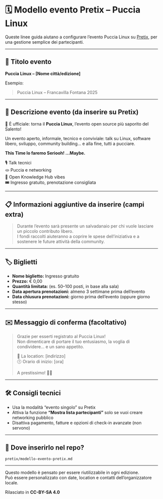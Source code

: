 # 🗓️ Modello evento Pretix – Puccia Linux

Queste linee guida aiutano a configurare l’evento Puccia Linux su [Pretix](https://pretix.eu), per una gestione semplice dei partecipanti.

---

## 📌 Titolo evento

**Puccia Linux – [Nome città/edizione]**

Esempio:
> Puccia Linux – Francavilla Fontana 2025

---

## 📝 Descrizione evento (da inserire su Pretix)

🐧 È ufficiale: torna il **Puccia Linux**, l’evento open source più saporito del Salento!

Un evento aperto, informale, tecnico e conviviale: talk su Linux, software libero, sviluppo, community building... e alla fine, tutti a pucciare.

**This Time lo faremo Seriooh! ...Maybe.**

🎙️ Talk tecnici  
🫓 Puccia e networking  
📡 Open Knowledge Hub vibes  
🎟️ Ingresso gratuito, prenotazione consigliata

---

## 📋 Informazioni aggiuntive da inserire (campi extra)

> Durante l’evento sarà presente un salvadanaio per chi vuole lasciare un piccolo contributo libero.  
> I fondi raccolti aiuteranno a coprire le spese dell’iniziativa e a sostenere le future attività della community.

---

## 🏷️ Biglietti

- **Nome biglietto:** Ingresso gratuito
- **Prezzo:** € 0,00
- **Quantità limitata:** (es. 50–100 posti, in base alla sala)
- **Data apertura prenotazioni:** almeno 3 settimane prima dell’evento
- **Data chiusura prenotazioni:** giorno prima dell’evento (oppure giorno stesso)

---

## ✉️ Messaggio di conferma (facoltativo)

> Grazie per esserti registrato al Puccia Linux!  
> Non dimenticare di portare il tuo entusiasmo, la voglia di condividere… e un sano appetito.  
>  
> 📍 La location: [indirizzo]  
> 🕕 Orario di inizio: [ora]  
>  
> A prestissimo! 🐧🍞

---

## 🛠️ Consigli tecnici

- Usa la modalità “evento singolo” su Pretix
- Attiva la funzione **“Mostra lista partecipanti”** solo se vuoi creare networking pubblico
- Disattiva pagamento, fatture e opzioni di check-in avanzate (non servono)

---

## 📂 Dove inserirlo nel repo?

`pretix/modello-evento-pretix.md`

---

Questo modello è pensato per essere riutilizzabile in ogni edizione.  
Può essere personalizzato con date, location e contatti dell’organizzatore locale.

Rilasciato in **CC-BY-SA 4.0**
